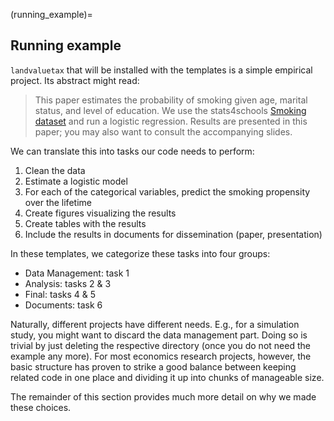 (running_example)=

## Running example

`landvaluetax` that will be installed with the templates is a simple empirical project.
Its abstract might read:

> This paper estimates the probability of smoking given age, marital status, and level
> of education. We use the stats4schools
> [Smoking dataset](https://www.stem.org.uk/resources/elibrary/resource/28452/large-datasets-stats4schools)
> and run a logistic regression. Results are presented in this paper; you may also want
> to consult the accompanying slides.

We can translate this into tasks our code needs to perform:

1. Clean the data
1. Estimate a logistic model
1. For each of the categorical variables, predict the smoking propensity over the
   lifetime
1. Create figures visualizing the results
1. Create tables with the results
1. Include the results in documents for dissemination (paper, presentation)

In these templates, we categorize these tasks into four groups:

- Data Management: task 1
- Analysis: tasks 2 & 3
- Final: tasks 4 & 5
- Documents: task 6

Naturally, different projects have different needs. E.g., for a simulation study, you
might want to discard the data management part. Doing so is trivial by just deleting the
respective directory (once you do not need the example any more). For most economics
research projects, however, the basic structure has proven to strike a good balance
between keeping related code in one place and dividing it up into chunks of manageable
size.

The remainder of this section provides much more detail on why we made these choices.
